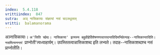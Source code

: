 ```yaml
---
index:  5.4.118
vrittiindex:  847
sutra:  अञ् नासिकायाः संज्ञायां नसं चाऽस्थूलात्
vritti:  balamanorama 
---
```


अञ्नासिकायाः। `अ'जिति च्छेदः। नासिकाया' इत्यस्य बहुव्रीहेर्विशेषणणत्वात्तदन्तविदिमभिप्रेत्याह--नासिकान्तादिति।नसमित्यनन्तरं `प्राप्नोती'त्यध्याहार्यम्। उपस्तितत्वान्नासिकाशब्द इति लभ्यते। तदाह--नासिकाशब्दश्च नसं प्राप्नोतीति। 

